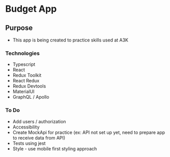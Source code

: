 # Budget App

## Purpose

- This app is being created to practice skills used at A3K

### Technologies

- Typescript
- React
- Redux Toolkit
- React Redux
- Redux Devtools
- MaterialUI
- GraphQL / Apollo

### To Do

- Add users / authorization
- Accessibility
- Create MockApi for practice (ex: API not set up yet, need to prepare app to receive data from API)
- Tests using jest
- Style - use mobile first styling approach
